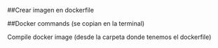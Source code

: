 ##Crear imagen en dockerfile


##Docker commands (se copian en la terminal)

Compile docker image (desde la carpeta donde tenemos el dockerfile)



